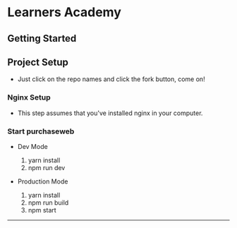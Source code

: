 
# **Learners Academy**

## **Getting Started**

## **Project Setup**

- Just click on the repo names and click the fork button, come on!

### Nginx Setup

- This step assumes that you've installed nginx in your computer.

### Start purchaseweb

- Dev Mode

  1. yarn install
  2. npm run dev

- Production Mode
  1. yarn install
  2. npm run build
  3. npm start

---
